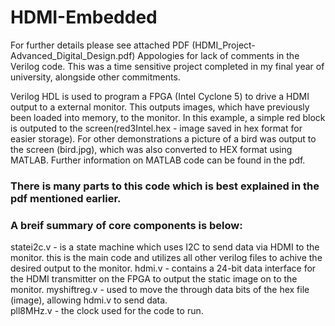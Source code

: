# HDMI-Embedded
For further details please see attached PDF (HDMI_Project-Advanced_Digital_Design.pdf)
Appologies for lack of comments in the Verilog code. This was a time sensitive project completed in my final year of university, alongside other commitments.

Verilog HDL is used to program a FPGA (Intel Cyclone 5) to drive a HDMI output to a external monitor. This outputs images, which have previously been loaded into memory, to the monitor.
In this example, a simple red block is outputed to the screen(red3Intel.hex - image saved in hex format for easier storage). For other demonstrations a picture of a bird was output to the screen (bird.jpg), which was also converted to HEX format using MATLAB. Further information on MATLAB code can be found in the pdf. 

### There is many parts to this code which is best explained in the pdf mentioned earlier.
### A breif summary of core components is below:
statei2c.v - is a state machine which uses I2C to send data via HDMI to the monitor. this is the main code and utilizes all other verilog files to achive the desired output to the monitor.
hdmi.v - contains a 24-bit data interface for the HDMI transmitter on the FPGA to output the static image on to the monitor.
myshiftreg.v - used to move the through data bits of the hex file (image), allowing hdmi.v to send data.  
pll8MHz.v - the clock used for the code to run. 


